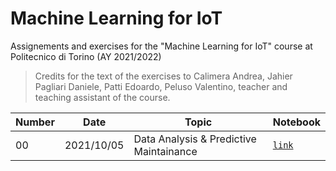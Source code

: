# Machine Learning for IoT

Assignements and exercises for the "Machine Learning for IoT" course at Politecnico di Torino (AY 2021/2022)

> Credits for the text of the exercises to Calimera Andrea, Jahier Pagliari Daniele, Patti Edoardo, Peluso Valentino, teacher and teaching assistant of the course.

| Number  | Date | Topic  | Notebook |
| ------------- | ------------- | ------------- | ------------- |
| 00 | 2021/10/05 | Data Analysis & Predictive Maintainance | [`link`](https://github.com/francescodisalvo05/polito-machine-learning-for-IoT/blob/main/Labs/Lab_00.ipynb)

